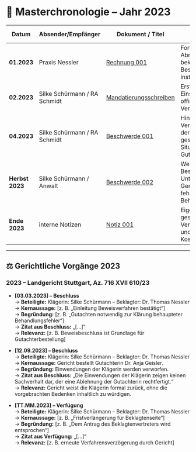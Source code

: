 # 📑 Masterchronologie – Jahr 2023

| Datum              | Absender/Empfänger        | Dokument / Titel | Kurzinhalt / Relevanz |
|--------------------|---------------------------|------------------|-----------------------|
| **01.2023**        | Praxis Nessler            | [Rechnung 001](belege/rechnung_001.pdf) | Fortlaufende Abrechnung trotz bekannter Beschwerden und instabiler Situation. |
| **02.2023**        | Silke Schürmann / RA Schmidt | [Mandatierungsschreiben](schreiben/mandatierung.pdf) | Erste anwaltliche Einschaltung, offizielle Vertretungsanzeige. |
| **04.2023**        | Silke Schürmann / RA Schmidt | [Beschwerde 001](schreiben/beschwerde_001.pdf) | Hinweis auf Verschlechterung der gesundheitlichen Situation, Bitte um Gutachtertermin. |
| **Herbst 2023**    | Silke Schürmann / Anwalt  | [Beschwerde 002](schreiben/beschwerde_002.pdf) | Weitere Beschwerde wegen Untätigkeit des Gerichts und fehlender Behandlung. |
| **Ende 2023**      | interne Notizen           | [Notiz 001](notizen/notiz_ende2023.pdf) | Eigene Vermerke zu gesundheitlicher Verschlechterung und Kostenbelastung. |

---

## ⚖️ Gerichtliche Vorgänge 2023

### 2023 – Landgericht Stuttgart, Az. 716 XVII 610/23

- **[03.03.2023] – Beschluss**  
  → **Beteiligte:** Klägerin: Silke Schürmann – Beklagter: Dr. Thomas Nessler  
  → **Kernaussage:** [z. B. „Einleitung Beweisverfahren bestätigt“]  
  → **Begründung:** [z. B. „Gutachten notwendig zur Klärung behaupteter Behandlungsfehler“]  
  → **Zitat aus Beschluss:** „[…]“  
  → **Relevanz:** [z. B. Beweisbeschluss ist Grundlage für Gutachterbestellung]  

- **[12.09.2023] – Beschluss**  
  → **Beteiligte:** Klägerin: Silke Schürmann – Beklagter: Dr. Thomas Nessler  
  → **Kernaussage:** Gericht bestellt Gutachterin Dr. Anja Geisler.  
  → **Begründung:** Einwendungen der Klägerin werden verworfen.  
  → **Zitat aus Beschluss:** „Die Einwendungen der Klägerin zeigen keinen Sachverhalt dar, der eine Ablehnung der Gutachterin rechtfertigt.“  
  → **Relevanz:** Gericht weist die Klägerin formal zurück, ohne die vorgebrachten Bedenken inhaltlich zu würdigen.  

- **[TT.MM.2023] – Verfügung**  
  → **Beteiligte:** Klägerin: Silke Schürmann – Beklagter: Dr. Thomas Nessler  
  → **Kernaussage:** [z. B. „Fristverlängerung für Beklagtenseite“]  
  → **Begründung:** [z. B. „Dem Antrag des Beklagtenvertreters wird entsprochen“]  
  → **Zitat aus Verfügung:** „[…]“  
  → **Relevanz:** [z. B. erneute Verfahrensverzögerung durch Gericht]  
